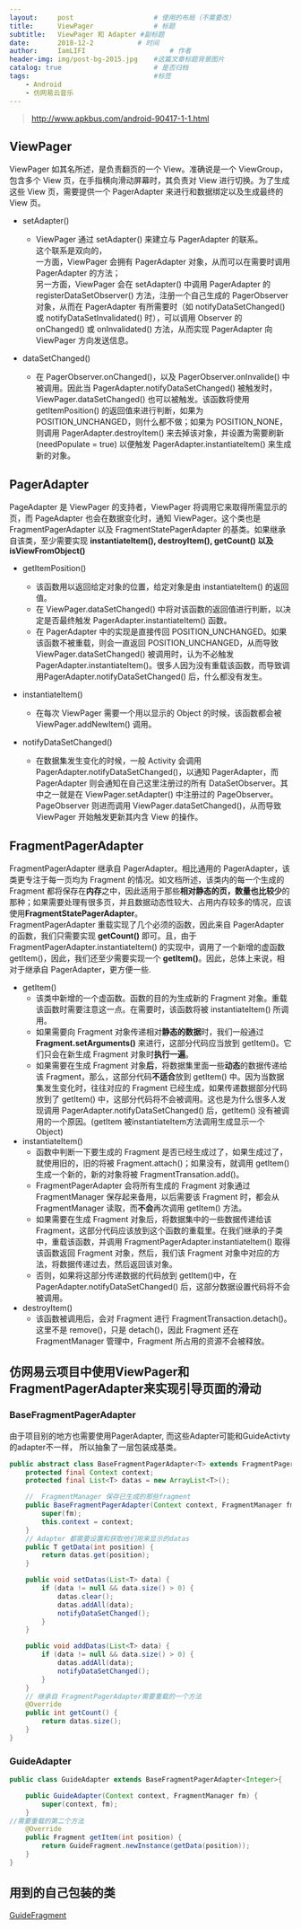 ```yaml
---
layout:     post                    # 使用的布局（不需要改）
title:      ViewPager               # 标题
subtitle:   ViewPager 和 Adapter #副标题
date:       2018-12-2           # 时间
author:     IamLIFI                     # 作者
header-img: img/post-bg-2015.jpg    #这篇文章标题背景图片
catalog: true                       # 是否归档
tags:                               #标签
    - Android
    - 仿网易云音乐
---
```


> http://www.apkbus.com/android-90417-1-1.html

## ViewPager

ViewPager 如其名所述，是负责翻页的一个 View。准确说是一个 ViewGroup，包含多个 View 页，在手指横向滑动屏幕时，其负责对 View 进行切换。为了生成这些 View 页，需要提供一个 PagerAdapter 来进行和数据绑定以及生成最终的 View 页。

- setAdapter()

  - ViewPager 通过 setAdapter() 来建立与 PagerAdapter 的联系。<br>这个联系是双向的，<br>一方面，ViewPager 会拥有 PagerAdapter 对象，从而可以在需要时调用 PagerAdapter 的方法；<br>另一方面，ViewPager 会在 setAdapter() 中调用 PagerAdapter 的 registerDataSetObserver() 方法，注册一个自己生成的 PagerObserver 对象，从而在 PagerAdapter 有所需要时（如 notifyDataSetChanged()或 notifyDataSetInvalidated() 时），可以调用 Observer 的 onChanged() 或 onInvalidated() 方法，从而实现 PagerAdapter 向 ViewPager 方向发送信息。

- dataSetChanged()

  - 在 PagerObserver.onChanged()，以及 PagerObserver.onInvalide() 中被调用。因此当 PagerAdapter.notifyDataSetChanged() 被触发时，ViewPager.dataSetChanged() 也可以被触发。该函数将使用 getItemPosition() 的返回值来进行判断，如果为 POSITION_UNCHANGED，则什么都不做；如果为 POSITION_NONE，则调用 PagerAdapter.destroyItem() 来去掉该对象，并设置为需要刷新 (needPopulate = true) 以便触发 PagerAdapter.instantiateItem() 来生成新的对象。

## PagerAdapter

PageAdapter 是 ViewPager 的支持者，ViewPager 将调用它来取得所需显示的页，而 PageAdapter 也会在数据变化时，通知 ViewPager。这个类也是FragmentPagerAdapter 以及 FragmentStatePagerAdapter 的基类。如果继承自该类，至少需要实现 **instantiateItem(), destroyItem(), getCount() 以及 isViewFromObject()**

- getItemPosition()                                 
  - 该函数用以返回给定对象的位置，给定对象是由 instantiateItem() 的返回值。
  - 在 ViewPager.dataSetChanged() 中将对该函数的返回值进行判断，以决定是否最终触发 PagerAdapter.instantiateItem() 函数。
  - 在 PagerAdapter 中的实现是直接传回 POSITION_UNCHANGED。如果该函数不被重载，则会一直返回 POSITION_UNCHANGED，从而导致 ViewPager.dataSetChanged() 被调用时，认为不必触发 PagerAdapter.instantiateItem()。很多人因为没有重载该函数，而导致调用PagerAdapter.notifyDataSetChanged() 后，什么都没有发生。

- instantiateItem()
  - 在每次 ViewPager 需要一个用以显示的 Object 的时候，该函数都会被 ViewPager.addNewItem() 调用。

- notifyDataSetChanged()
  - 在数据集发生变化的时候，一般 Activity 会调用 PagerAdapter.notifyDataSetChanged()，以通知 PagerAdapter，而 PagerAdapter 则会通知在自己这里注册过的所有 DataSetObserver。其中之一就是在 ViewPager.setAdapter() 中注册过的 PageObserver。PageObserver 则进而调用 ViewPager.dataSetChanged()，从而导致 ViewPager 开始触发更新其内含 View 的操作。

## FragmentPagerAdapter
FragmentPagerAdapter 继承自 PagerAdapter。相比通用的 PagerAdapter，该类更专注于每一页均为 Fragment 的情况。如文档所述，该类内的每一个生成的 Fragment 都将保存在**内存**之中，因此适用于那些**相对静态的页，数量也比较少**的那种；如果需要处理有很多页，并且数据动态性较大、占用内存较多的情况，应该使用**FragmentStatePagerAdapter**。<br>FragmentPagerAdapter 重载实现了几个必须的函数，因此来自 PagerAdapter 的函数，我们只需要实现 **getCount()** 即可。且，由于 FragmentPagerAdapter.instantiateItem() 的实现中，调用了一个新增的虚函数 getItem()，因此，我们还至少需要实现一个 **getItem()**。因此，总体上来说，相对于继承自 PagerAdapter，更方便一些.
- getItem()
  - 该类中新增的一个虚函数。函数的目的为生成新的 Fragment 对象。重载该函数时需要注意这一点。在需要时，该函数将被 instantiateItem() 所调用。
  - 如果需要向 Fragment 对象传递相对**静态的数据**时，我们一般通过 **Fragment.setArguments()** 来进行，这部分代码应当放到 getItem()。它们只会在新生成 Fragment 对象时**执行一遍**。
  - 如果需要在生成 Fragment 对象**后**，将数据集里面一些**动态**的数据传递给该 Fragment，那么，这部分代码**不适合**放到 getItem() 中。因为当数据集发生变化时，往往对应的 Fragment 已经生成，如果传递数据部分代码放到了 getItem() 中，这部分代码将不会被调用。这也是为什么很多人发现调用 PagerAdapter.notifyDataSetChanged() 后，getItem() 没有被调用的一个原因。(getItem 被instantiateItem方法调用生成显示一个Object)
- instantiateItem()
    - 函数中判断一下要生成的 Fragment 是否已经生成过了，如果生成过了，就使用旧的，旧的将被 Fragment.attach()；如果没有，就调用 getItem() 生成一个新的，新的对象将被 FragmentTransation.add()。
    - FragmentPagerAdapter 会将所有生成的 Fragment 对象通过 FragmentManager 保存起来备用，以后需要该 Fragment 时，都会从 FragmentManager 读取，而**不会**再次调用 getItem() 方法。
    - 如果需要在生成 Fragment 对象后，将数据集中的一些数据传递给该 Fragment，这部分代码应该放到这个函数的重载里。在我们继承的子类中，重载该函数，并调用 FragmentPagerAdapter.instantiateItem() 取得该函数返回 Fragment 对象，然后，我们该 Fragment 对象中对应的方法，将数据传递过去，然后返回该对象。
    - 否则，如果将这部分传递数据的代码放到 getItem()中，在 PagerAdapter.notifyDataSetChanged() 后，这部分数据设置代码将不会被调用。
- destroyItem()
    - 该函数被调用后，会对 Fragment 进行 FragmentTransaction.detach()。这里不是 remove()，只是 detach()，因此 Fragment 还在 FragmentManager 管理中，Fragment 所占用的资源不会被释放。

## 仿网易云项目中使用ViewPager和FragmentPagerAdapter来实现引导页面的滑动


### BaseFragmentPagerAdapter
由于项目别的地方也需要使用PagerAdapter, 而这些Adapter可能和GuideActivty的adapter不一样， 所以抽象了一层包装成基类。
```java
public abstract class BaseFragmentPagerAdapter<T> extends FragmentPagerAdapter {
    protected final Context context;
    protected final List<T> datas = new ArrayList<T>();

    //  FragmentManager 保存已生成的那些fragment
    public BaseFragmentPagerAdapter(Context context, FragmentManager fm) {
        super(fm);
        this.context = context;
    }
    // Adapter 都需要设置和获取他们用来显示的datas
    public T getData(int position) {
        return datas.get(position);
    }

    public void setDatas(List<T> data) {
        if (data != null && data.size() > 0) {
            datas.clear();
            datas.addAll(data);
            notifyDataSetChanged();
        }
    }

    public void addDatas(List<T> data) {
        if (data != null && data.size() > 0) {
            datas.addAll(data);
            notifyDataSetChanged();
        }
    }
    // 继承自 FragmentPagerAdapter需要重载的一个方法
    @Override
    public int getCount() {
        return datas.size();
    }
}

```

### GuideAdapter
```java
public class GuideAdapter extends BaseFragmentPagerAdapter<Integer>{

    public GuideAdapter(Context context, FragmentManager fm) {
        super(context, fm);
    }
//需要重载的第二个方法
    @Override
    public Fragment getItem(int position) {
        return GuideFragment.newInstance(getData(position));
    }
}
```

## 用到的自己包装的类
[GuideFragment](https://baidu.com)

